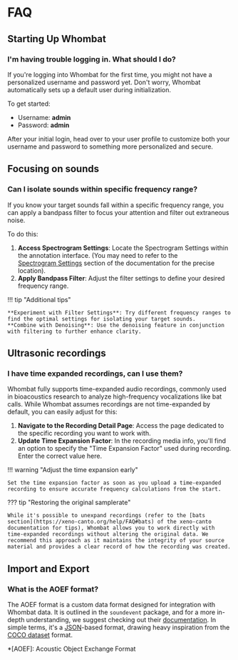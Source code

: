 # FAQ

## Starting Up Whombat

### I'm having trouble logging in. What should I do?

If you're logging into Whombat for the first time, you might not have a personalized username and password yet.
Don't worry, Whombat automatically sets up a default user during initialization.

To get started:

- Username: **admin**
- Password: **admin**

After your initial login, head over to your user profile to customize both your username and password to something more personalized and secure.

## Focusing on sounds

### Can I isolate sounds within specific frequency range?

If you know your target sounds fall within a specific frequency range, you can apply a bandpass filter to focus your attention and filter out extraneous noise.

To do this:

1. **Access Spectrogram Settings**: Locate the Spectrogram Settings within the annotation interface.
      (You may need to refer to the [Spectrogram Settings](spectrogram_display.md#spectrogram-settings) section of the documentation for the precise location).
2. **Apply Bandpass Filter**: Adjust the filter settings to define your desired frequency range.

!!! tip "Additional tips"

    **Experiment with Filter Settings**: Try different frequency ranges to find the optimal settings for isolating your target sounds.
    **Combine with Denoising**: Use the denoising feature in conjunction with filtering to further enhance clarity.

## Ultrasonic recordings

### I have time expanded recordings, can I use them?

Whombat fully supports time-expanded audio recordings, commonly used in bioacoustics research to analyze high-frequency vocalizations like bat calls.
While Whombat assumes recordings are not time-expanded by default, you can easily adjust for this:

1. **Navigate to the Recording Detail Page**: Access the page dedicated to the specific recording you want to work with.
2. **Update Time Expansion Factor**: In the recording media info, you'll find an option to specify the "Time Expansion Factor" used during recording.
      Enter the correct value here.

!!! warning "Adjust the time expansion early"

    Set the time expansion factor as soon as you upload a time-expanded recording to ensure accurate frequency calculations from the start.

??? tip "Restoring the original samplerate"

    While it's possible to unexpand recordings (refer to the [bats section](https://xeno-canto.org/help/FAQ#bats) of the xeno-canto documentation for tips), Whombat allows you to work directly with time-expanded recordings without altering the original data. We recommend this approach as it maintains the integrity of your source material and provides a clear record of how the recording was created.

## Import and Export

### What is the AOEF format?

The AOEF format is a custom data format designed for integration with Whombat data.
It is outlined in the `soundevent` package, and for a more in-depth understanding, we suggest checking out their [documentation](https://mbsantiago.github.io/soundevent/).
In simple terms, it's a [JSON](https://www.json.org)-based format, drawing heavy inspiration from the [COCO dataset](https://cocodataset.org/#format-data) format.

\*[AOEF]: Acoustic Object Exchange Format
